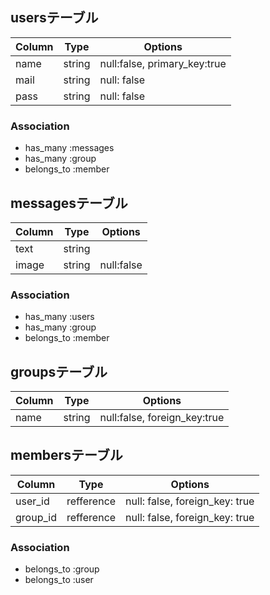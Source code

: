 ## usersテーブル

|Column|Type|Options|
|------|----|-------|
|name|string|null:false, primary_key:true|
|mail|string|null: false|
|pass|string|null: false|

### Association
- has_many :messages
- has_many :group
- belongs_to :member

## messagesテーブル

|Column|Type|Options|
|------|----|-------|
|text|string|
|image|string|null:false|
### Association
- has_many :users
- has_many :group
- belongs_to :member

## groupsテーブル

|Column|Type|Options|
|------|----|-------|
|name|string|null:false, foreign_key:true|


## membersテーブル

|Column|Type|Options|
|------|----|-------|
|user_id|refference|null: false, foreign_key: true|
|group_id|refference|null: false, foreign_key: true|

### Association
- belongs_to :group
- belongs_to :user
